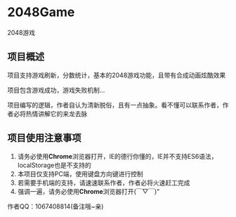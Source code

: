 # 2048Game
2048游戏

## 项目概述
项目支持游戏刷新，分数统计，基本的2048游戏功能，且带有合成动画炫酷效果

项目包含游戏成功，游戏失败机制...

项目编写的逻辑，作者自认为清新脱俗，且有一点抽象。看不懂可以联系作者，作者必将热情讲解它的来龙去脉

## 项目使用注意事项
1. 请务必使用**Chrome**浏览器打开，IE的德行你懂的，IE并不支持ES6语法，localStorage也是不支持的
2. 本项目仅支持PC端，使用键盘方向键进行控制
3. 若需要手机端的支持，请速速联系作者，作者必将火速赶工完成
4. 强调一遍，请务必使用**Chrome**浏览器打开(￣▽￣)"

作者QQ：1067408814(备注哦~亲)